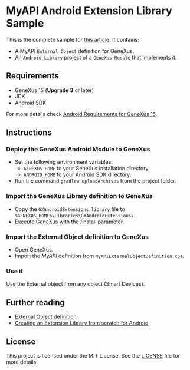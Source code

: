 # MyAPI Android Extension Library Sample
This is the complete sample for [this article](http://wiki.genexus.com/commwiki/servlet/wiki?17878). It contains:
- A MyAPI `External Object` definition for GeneXus.
- An `Android Library` project of a `GeneXus Module` that implements it.

## Requirements
- GeneXus 15 (**Upgrade 3** or later)
- JDK
- Android SDK

For more details check [Android Requirements for GeneXus 15](http://wiki.genexus.com/commwiki/servlet/wiki?14449).

## Instructions

### Deploy the GeneXus Android Module to GeneXus
- Set the following environment variables:
    - `GENEXUS_HOME` to your GeneXus installation directory.
    - `ANDROID_HOME` to your Android SDK directory.
- Run the command `gradlew uploadArchives` from the project folder.

### Import the GeneXus Library definition to GeneXus
- Copy the `GXAndroidExtensions.library` file to `%GENEXUS_HOME%\Libraries\GXAndroidExtensions\`.
- Execute GeneXus with the /install parameter.

### Import the External Object definition to GeneXus
- Open GeneXus.
- Import the _MyAPI_ definition from `MyAPIExternalObjectDefinition.xpz`.

### Use it
Use the External object from any object (Smart Devices).

## Further reading

- [External Object definition](http://wiki.genexus.com/commwiki/servlet/wiki?6148)
- [Creating an Extension Library from scratch for Android](http://wiki.genexus.com/commwiki/servlet/wiki?33546)

## License
This project is licensed under the MIT License. See the [LICENSE](License.txt) file for more details.